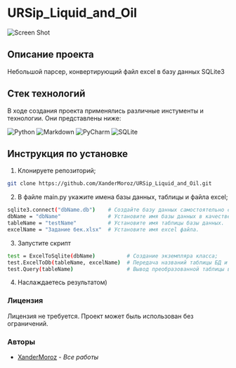 # URSip_Liquid_and_Oil


![Screen Shot](Demo.gif)

## Описание проекта

Небольшой парсер, конвертирующий файл excel в базу данных SQLite3

## Стек технологий 

В ходе создания проекта применялись различные инстументы и технологии. Они представлены ниже:

![Python](https://img.shields.io/badge/python-3670A0?style=for-the-badge&logo=python&logoColor=ffdd54)
![Markdown](https://img.shields.io/badge/markdown-%23000000.svg?style=for-the-badge&logo=markdown&logoColor=white)
![PyCharm](https://img.shields.io/badge/pycharm-143?style=for-the-badge&logo=pycharm&logoColor=black&color=black&labelColor=green)
![SQLite](https://img.shields.io/badge/sqlite-%2307405e.svg?style=for-the-badge&logo=sqlite&logoColor=white)

## Инструкция по установке 

1. Клонируете репозиторий;

```sh
git clone https://github.com/XanderMoroz/URSip_Liquid_and_Oil.git
```
2. В файле main.py укажите имена базы данных, таблицы и файла excel;
```sh
sqlite3.connect("dbName.db")    # Создайте базу данных самостоятельно с помощью sqlite3.
dbName = "dbName"               # Установите имя базы данных в качестве переменной функции.
tableName = "testName"          # Установите имя таблицы базы данных.
excelName = "Задание бек.xlsx"  # Установите имя excel файла.
```
3. Запустите скрипт
```sh
test = ExcelToSqlite(dbName)          # Создание экземпляра класса;
test.ExcelToDb(tableName, excelName)  # Передача названий таблицы БД и файла Excel;
test.Query(tableName)                 # Вывод преобразованной таблицы в консоль.
```
4. Наслаждаетесь результатом)

### Лицензия

Лицензия не требуется. Проект может быль использован без ограничений. 

### Авторы

* [XanderMoroz](https://https://github.com/XanderMoroz/) - *Все работы*
